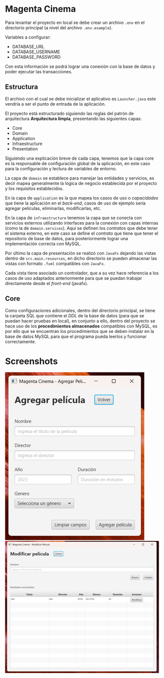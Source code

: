 # Magenta Cinema

Para levantar el proyecto en local se debe crear un archivo `.env` en el directorio principal (a nivel del archivo `.env.example`).

Variables a configurar:
- DATABASE_URL
- DATABASE_USERNAME
- DATABASE_PASSWORD

Con esta información se podrá lograr una conexión con la base de datos y poder ejecutar las transacciones.

## Estructura
El archivo con el cual se debe inicializar el aplicativo es `Launcher.java` este vendría a ser el punto de entrada de la
aplicación.

El proyecto está estructurado siguiendo las reglas del patrón de arquitectura **Arquitectura límpia**, presentando las
siguientes capas:
- Core
- Domain
- Application
- Infraestructure
- Presentation

Siguiendo una explicación breve de cada capa, tenemos que la capa core
es la responsable de configuración global de la aplicación, en este caso para la configuración y lectura
de variables de entorno.

La capa de `domain` se establece para manejar las entidades y servicios, es decir mapea generalmente la lógica de negocio
establecida por el proyecto y los requisitos establecidos.

En la capa de `application` es la que mapea los casos de uso o _capacidades_ que tiene la aplicación en el _back-end_,
casos de uso de ejemplo sería agregar películas, eliminarlas, modificarlas, etc.

En la capa de `infraestructure` tenemos la capa que se conecta con servicios externos utilizando interfaces para la conexión
con capas internas (como la de `domain.services`). Aquí se definen los _contratos_ que debe tener el sistema externo,
en este caso se define el _contrato_ que tiene que tener el repositorio de base de datos, para posteriormente lograr una 
implementación correcta con MySQL.

Por último la capa de presentación se realizó con `JavaFx` dejando las vistas dentro de `src.main.resources`, en dicho
directorio se pueden almacenar las vistas con formato `.fxml` compatibles con `JavaFx`.

Cada vista tiene asociado un controlador, que a su vez hace referencia a los casos de uso adaptados anteriormente
para que se puedan trabajar directamente desde el _front-end_ (javafx).

## Core
Como configuraciones adicionales, dentro del directorio principal, se tiene la carpeta SQL que contiene el _DDL_ de la 
base de datos (para que se puedan hacer pruebas en local), en conjunto a ello, dentro del proyecto se hace uso de los 
**procedimientos almacenados** compatibles con MySQL, es por ello que se encuentran los procedimientos que se deben 
instalar en la base de datos MySQL para que el programa pueda leerlos y funcionar correctamente.

# Screenshots

![agregar_pelicula.png](public/agregar_pelicula.png)
![modificar_pelicula.png](public/modificar_pelicula.png)